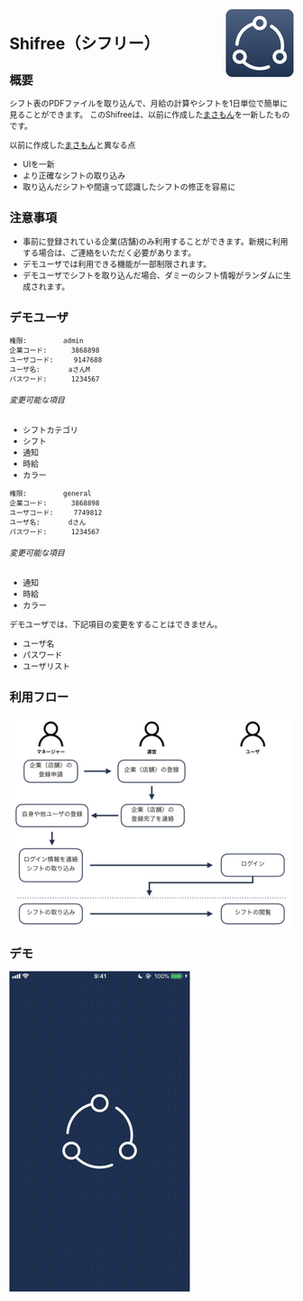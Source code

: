 <img src="icon.png" align="right" />

Shifree（シフリー）
====

## 概要
シフト表のPDFファイルを取り込んで、月給の計算やシフトを1日単位で簡単に見ることができます。
このShifreeは、以前に作成した[まさもん](https://github.com/kentaiwami/masamon)を一新したものです。

以前に作成した[まさもん](https://github.com/kentaiwami/masamon)と異なる点
- UIを一新
- より正確なシフトの取り込み
- 取り込んだシフトや間違って認識したシフトの修正を容易に

## 注意事項
- 事前に登録されている企業(店舗)のみ利用することができます。新規に利用する場合は、ご連絡をいただく必要があります。
- デモユーザでは利用できる機能が一部制限されます。
- デモユーザでシフトを取り込んだ場合、ダミーのシフト情報がランダムに生成されます。

## デモユーザ
```
権限:			admin
企業コード:		3868898
ユーザコード:		9147688
ユーザ名:		aさんM
パスワード:		1234567
```
###### 変更可能な項目
- シフトカテゴリ
- シフト
- 通知
- 時給
- カラー

```
権限:			general
企業コード:		3868898
ユーザコード:		7749812
ユーザ名:		dさん
パスワード:		1234567
```

###### 変更可能な項目
- 通知
- 時給
- カラー

デモユーザでは、下記項目の変更をすることはできません。
- ユーザ名
- パスワード
- ユーザリスト


## 利用フロー
<img src="activity.png" align="center" />

## デモ
![demo](https://github.com/kentaiwami/Shifree/blob/master/demo.gif)
